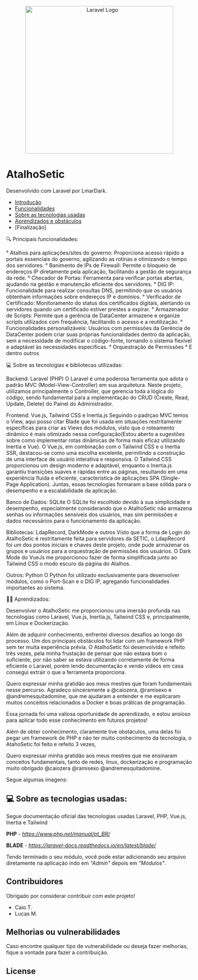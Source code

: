 <p align="center"><a href="https://laravel.com" target="_blank"><img src="https://raw.githubusercontent.com/laravel/art/master/logo-lockup/5%20SVG/2%20CMYK/1%20Full%20Color/laravel-logolockup-cmyk-red.svg" width="400" alt="Laravel Logo"></a></p>

# AtalhoSetic

Desenvolvido com Laravel por LmarDark.

- [Introdução](#)
- [Funcionalidades](#)
- [Sobre as tecnologias usadas](#)
- [Aprendizados e obstáculos](#)
- [Finalização]

🔍 Principais funcionalidades:

° Atalhos para aplicações/sites do governo: Proporciona acesso rápido a portais essenciais do governo, agilizando as rotinas e otimizando o tempo dos servidores.
° Banimento de IPs de Firewall: Permite o bloqueio de endereços IP diretamente pela aplicação, facilitando a gestão de segurança da rede.
° Checador de Portas: Ferramenta para verificar portas abertas, ajudando na gestão e manutenção eficiente dos servidores.
° DIG IP: Funcionalidade para realizar consultas DNS, permitindo que os usuários obtenham informações sobre endereços IP e domínios.
° Verificador de Certificado: Monitoramento do status dos certificados digitais, alertando os servidores quando um certificado estiver prestes a expirar.
° Armazenador de Scripts: Permite que a gerência de DataCenter armazene e organize scripts utilizados com frequência, facilitando o acesso e a reutilização.
° Funcionalidades personalizáveis: Usuários com permissões da Gerência de DataCenter podem criar suas próprias funcionalidades dentro da aplicação, sem a necessidade de modificar o código-fonte, tornando o sistema flexível e adaptável às necessidades específicas.
° Orquestração de Permissões
° E dentro outros

💻 Sobre as tecnologias e bibliotecas utilizadas:

Backend: Laravel (PHP)
O Laravel é uma poderosa ferramenta que adota o padrão MVC (Model-View-Controller) em sua arquitetura. Neste projeto, utilizamos principalmente o Controller, que gerencia toda a lógica do código, sendo fundamental para a implementação do CRUD (Create, Read, Update, Delete) do Painel do Administrador.

Frontend: Vue.js, Tailwind CSS e Inertia.js
Seguindo o padrçao MVC temos o View, aqui posso citar Blade que foi usada em situações restritamente específicas para criar as Views dos módulos, visto que o roteamento dinâmico é mais otimizado nessa configuração(Estou aberto a sugestões sobre como implementar rotas dinâmicas de forma mais eficaz utilizando Inertia e Vue). O Vue.js, em combinação com o Tailwind CSS e o Inertia SSR, destacou-se como uma escolha excelente, permitindo a construção de uma interface de usuário interativa e responsiva. O Tailwind CSS proporcionou um design moderno e adaptável, enquanto o Inertia.js garantiu transições suaves e rápidas entre as páginas, resultando em uma experiência fluida e eficiente, característica de aplicações SPA (Single-Page Application). Juntas, essas tecnologias formaram a base sólida para o desempenho e a escalabilidade da aplicação.

Banco de Dados: SQLite
O SQLite foi escolhido devido à sua simplicidade e desempenho, especialmente considerando que o AtalhoSetic não armazena senhas ou informações sensíveis dos usuários, mas sim permissões e dados necessários para o funcionamento da aplicação.

Bibliotecas: LdapRecord, DarkMode e outros
Visto que a forma de Login do AtalhoSetic é restritamente feita para servidores da SETIC, o LdapRecord foi um dos pontos iniciais e chaves deste projeto, onde pude armazenar os grupos e usuários para a orquestração de permissões dos usuários.
O Dark Mode do VueJs me proporcionou fazer de forma simplificada junto ao Tailwind CSS o modo escuro da página do Atalhos. 

Outros: Python
O Python foi utilizado exclusivamente para desenvolver módulos, como o Port-Scan e o DIG IP, agregando funcionalidades importantes ao sistema.

👨‍💻 Aprendizados:

Desenvolver o AtalhoSetic me proporcionou uma imersão profunda nas tecnologias como Laravel, Vue.js, Inertia.js, Tailwind CSS e, principalmente, em Linux e Dockerização.

Além de adquirir conhecimento, enfrentei diversos desafios ao longo do processo. Um dos principais obstáculos foi lidar com um framework PHP sem ter muita experiência prévia. O AtalhoSetic foi desenvolvido e refeito três vezes, pela minha frustação de pensar que não estava bom o suficiente, por não saber se estava utilizando corretamente de forma eficiente o Laravel, porém lendo documentação e vendo vídeos em casa consegui extrair o que a ferramenta proporciona.

Quero expressar minha gratidão aos meus mestres que foram fundamentais nesse percurso. Agradeço sinceramente a @caiozera, @ramisexo e @andremesquitadomine, que me ajudaram a entender e me explicaram muitos conceitos relacionados a Docker e boas práticas de programação.

Essa jornada foi uma valiosa oportunidade de aprendizado, e estou ansioso para aplicar todo esse conhecimento em futuros projetos!

Além de obter conhecimento, claramente tive obstáculos, uma delas foi pegar um framework de PHP e não ter muito conhecimento da tecnologia, o AtahoSetic foi feito e refeito 3 vezes,  

Quero expressar minha gratidão aos meus mestres que me ensinaram conceitos fundamentais, tanto de redes, linux, dockerização e programação muito obrigado @caiozera @ramisexo @andremesquitadomine.

Segue algumas imagens:


## 💻 Sobre as tecnologias usadas:
Segue documentação oficial das tecnologias usadas Laravel, PHP, Vue.js, Inertia e Tailwind

**PHP** - *https://www.php.net/manual/pt_BR/*

**BLADE** - *https://laravel-docs.readthedocs.io/en/latest/blade/*

Tendo terminado o seu módulo, você pode estar adicionando seu arquivo diretamente na aplicação indo em *"Admin"* depois em *"Módulos"*.


## Contribuidores

Obrigado por considerar contribuir com este projeto!
- Caio T.
- Lucas M.


## Melhorias ou vulnerabilidades

Caso encontre qualquer tipo de vulnerabilidade ou deseja fazer melhorias, fique a vontade para fazer a contribuição.


## License

 
